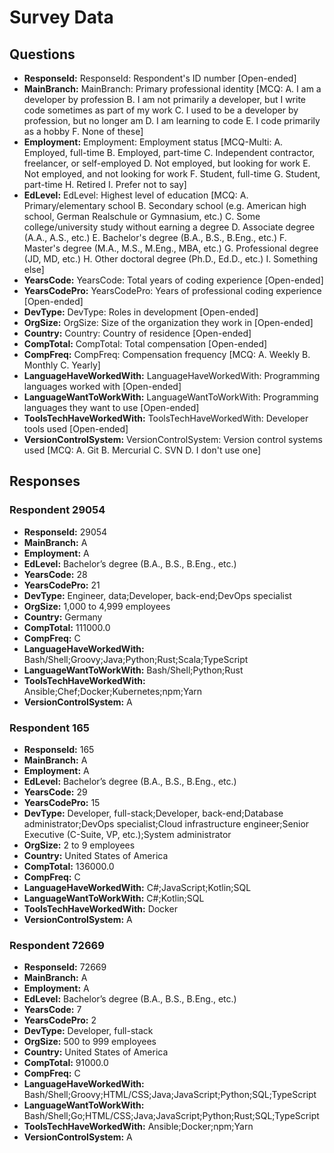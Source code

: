 # Survey Data

## Questions

- **ResponseId:** ResponseId: Respondent's ID number [Open-ended]
- **MainBranch:** MainBranch: Primary professional identity [MCQ: A. I am a developer by profession B. I am not primarily a developer, but I write code sometimes as part of my work C. I used to be a developer by profession, but no longer am D. I am learning to code E. I code primarily as a hobby F. None of these]
- **Employment:** Employment: Employment status [MCQ-Multi: A. Employed, full-time B. Employed, part-time C. Independent contractor, freelancer, or self-employed D. Not employed, but looking for work E. Not employed, and not looking for work F. Student, full-time G. Student, part-time H. Retired I. Prefer not to say]
- **EdLevel:** EdLevel: Highest level of education [MCQ: A. Primary/elementary school B. Secondary school (e.g. American high school, German Realschule or Gymnasium, etc.) C. Some college/university study without earning a degree D. Associate degree (A.A., A.S., etc.) E. Bachelor's degree (B.A., B.S., B.Eng., etc.) F. Master's degree (M.A., M.S., M.Eng., MBA, etc.) G. Professional degree (JD, MD, etc.) H. Other doctoral degree (Ph.D., Ed.D., etc.) I. Something else]
- **YearsCode:** YearsCode: Total years of coding experience [Open-ended]
- **YearsCodePro:** YearsCodePro: Years of professional coding experience [Open-ended]
- **DevType:** DevType: Roles in development [Open-ended]
- **OrgSize:** OrgSize: Size of the organization they work in [Open-ended]
- **Country:** Country: Country of residence [Open-ended]
- **CompTotal:** CompTotal: Total compensation [Open-ended]
- **CompFreq:** CompFreq: Compensation frequency [MCQ: A. Weekly B. Monthly C. Yearly]
- **LanguageHaveWorkedWith:** LanguageHaveWorkedWith: Programming languages worked with [Open-ended]
- **LanguageWantToWorkWith:** LanguageWantToWorkWith: Programming languages they want to use [Open-ended]
- **ToolsTechHaveWorkedWith:** ToolsTechHaveWorkedWith: Developer tools used [Open-ended]
- **VersionControlSystem:** VersionControlSystem: Version control systems used [MCQ: A. Git B. Mercurial C. SVN D. I don't use one]

## Responses

### Respondent 29054

- **ResponseId:** 29054
- **MainBranch:** A
- **Employment:** A
- **EdLevel:** Bachelor’s degree (B.A., B.S., B.Eng., etc.)
- **YearsCode:** 28
- **YearsCodePro:** 21
- **DevType:** Engineer, data;Developer, back-end;DevOps specialist
- **OrgSize:** 1,000 to 4,999 employees
- **Country:** Germany
- **CompTotal:** 111000.0
- **CompFreq:** C
- **LanguageHaveWorkedWith:** Bash/Shell;Groovy;Java;Python;Rust;Scala;TypeScript
- **LanguageWantToWorkWith:** Bash/Shell;Python;Rust
- **ToolsTechHaveWorkedWith:** Ansible;Chef;Docker;Kubernetes;npm;Yarn
- **VersionControlSystem:** A

### Respondent 165

- **ResponseId:** 165
- **MainBranch:** A
- **Employment:** A
- **EdLevel:** Bachelor’s degree (B.A., B.S., B.Eng., etc.)
- **YearsCode:** 29
- **YearsCodePro:** 15
- **DevType:** Developer, full-stack;Developer, back-end;Database administrator;DevOps specialist;Cloud infrastructure engineer;Senior Executive (C-Suite, VP, etc.);System administrator
- **OrgSize:** 2 to 9 employees
- **Country:** United States of America
- **CompTotal:** 136000.0
- **CompFreq:** C
- **LanguageHaveWorkedWith:** C#;JavaScript;Kotlin;SQL
- **LanguageWantToWorkWith:** C#;Kotlin;SQL
- **ToolsTechHaveWorkedWith:** Docker
- **VersionControlSystem:** A

### Respondent 72669

- **ResponseId:** 72669
- **MainBranch:** A
- **Employment:** A
- **EdLevel:** Bachelor’s degree (B.A., B.S., B.Eng., etc.)
- **YearsCode:** 7
- **YearsCodePro:** 2
- **DevType:** Developer, full-stack
- **OrgSize:** 500 to 999 employees
- **Country:** United States of America
- **CompTotal:** 91000.0
- **CompFreq:** C
- **LanguageHaveWorkedWith:** Bash/Shell;Groovy;HTML/CSS;Java;JavaScript;Python;SQL;TypeScript
- **LanguageWantToWorkWith:** Bash/Shell;Go;HTML/CSS;Java;JavaScript;Python;Rust;SQL;TypeScript
- **ToolsTechHaveWorkedWith:** Ansible;Docker;npm;Yarn
- **VersionControlSystem:** A
